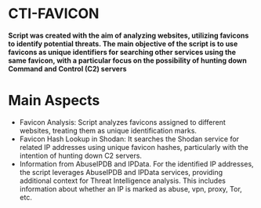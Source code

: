 # CTI-FAVICON

**Script was created with the aim of analyzing websites, utilizing favicons to identify potential threats. The main objective of the script is to use favicons as unique identifiers for searching other services using the same favicon, with a particular focus on the possibility of hunting down Command and Control (C2) servers**

# Main Aspects
- Favicon Analysis:
Script analyzes favicons assigned to different websites, treating them as unique identification marks.
- Favicon Hash Lookup in Shodan:
It searches the Shodan service for related IP addresses using unique favicon hashes, particularly with the intention of hunting down C2 servers.
- Information from AbuseIPDB and IPData.
For the identified IP addresses, the script leverages AbuseIPDB and IPData services, providing additional context for Threat Intelligence analysis. This includes information about whether an IP is marked as abuse, vpn, proxy, Tor, etc.
